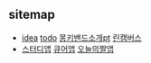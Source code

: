 
## sitemap
- [idea](idea.md) [todo](todo.md) [몽키밴드소개pt](http://mkbd.github.io/slide/mkbd) [린캠버스](leancanvas.md)
- [스터디앱](studyApp.md) [큐어앱](curApp.md) [오늘의짤앱](todayJJalApp.md)